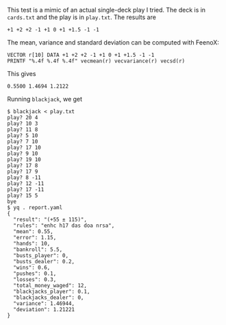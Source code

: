 This test is a mimic of an actual single-deck play I tried.
The deck is in `cards.txt` and the play is in `play.txt`.
The results are

```
+1 +2 +2 -1 +1 0 +1 +1.5 -1 -1
```

The mean, variance and standard deviation can be computed with FeenoX:

```
VECTOR r[10] DATA +1 +2 +2 -1 +1 0 +1 +1.5 -1 -1
PRINTF "%.4f %.4f %.4f" vecmean(r) vecvariance(r) vecsd(r)
```

This gives

```
0.5500 1.4694 1.2122
```

Running `blackjack`, we get

```
$ blackjack < play.txt 
play? 20 4
play? 10 3
play? 11 8
play? 5 10
play? 7 10
play? 17 10
play? 9 10
play? 19 10
play? 17 8
play? 17 9
play? 8 -11
play? 12 -11
play? 17 -11
play? 15 5
bye
$ yq . report.yaml 
{
  "result": "(+55 ± 115)",
  "rules": "enhc h17 das doa nrsa",
  "mean": 0.55,
  "error": 1.15,
  "hands": 10,
  "bankroll": 5.5,
  "busts_player": 0,
  "busts_dealer": 0.2,
  "wins": 0.6,
  "pushes": 0.1,
  "losses": 0.3,
  "total_money_waged": 12,
  "blackjacks_player": 0.1,
  "blackjacks_dealer": 0,
  "variance": 1.46944,
  "deviation": 1.21221
}
```
